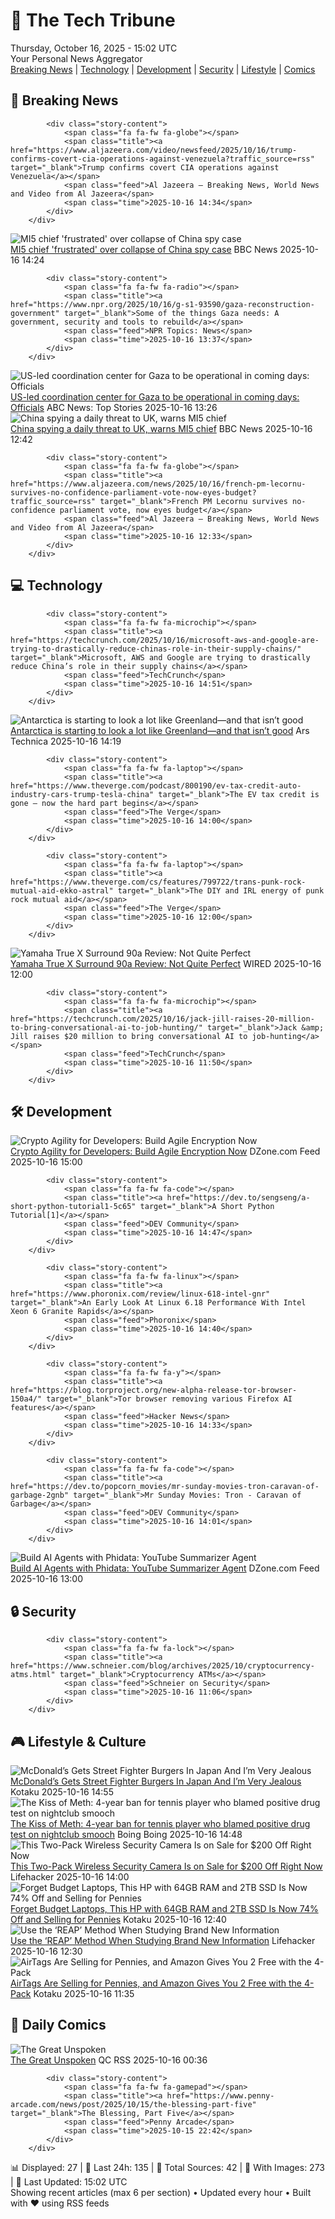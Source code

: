 <!-- Processing 54 RSS feeds at 2025-10-16 15:01:50 UTC -->
<!-- Processing: XKCD -->
<!-- Processing: Saturday Morning Breakfast Cereal -->
<!-- Processing: Dilbert -->
<!-- Processing: Cyanide & Happiness -->
<!-- Processing: Questionable Content -->
<!-- Processing: Girl Genius -->
<!-- Processing: BBC Breaking News -->
<!-- Processing: Al Jazeera Breaking News -->
<!-- Processing: NPR News -->
<!-- Processing: CBC News -->
<!-- Error processing https://rss.cbc.ca/lineup/topstories.xml: The read operation timed out -->
<!-- Processing: Reuters Top News -->
<!-- Processing: ABC News Breaking -->
<!-- Processing: NBC News Breaking -->
<!-- Processing: TechCrunch -->
<!-- Processing: Ars Technica -->
<!-- Processing: Slashdot -->
<!-- Processing: Hacker News -->
<!-- Processing: Dev.to -->
<!-- Processing: StackOverflow Blog -->
<!-- Processing: Phoronix Linux News -->
<!-- Processing: It's FOSS -->
<!-- Processing: OMG! Ubuntu -->
<!-- Processing: DistroWatch -->
<!-- Processing: Linux.com -->
<!-- Processing: Ubuntu Blog -->
<!-- Processing: GitHub Blog -->
<!-- Processing: GitLab Blog -->
<!-- Processing: InfoQ -->
<!-- Processing: DZone -->
<!-- Processing: Coding Horror -->
<!-- Processing: The Pragmatic Engineer -->
<!-- Processing: Lifehacker -->
<!-- Processing: Kotaku -->
<!-- Processing: Boing Boing -->
<!-- Processing: Krebs on Security -->
<!-- Generated 14 new posts out of 35 feeds processed -->
<div class="newspaper-header">
    <h1 class="newspaper-title">📰 The Tech Tribune</h1>
    <div class="newspaper-date">Thursday, October 16, 2025 - 15:02 UTC</div>
    <div class="newspaper-subtitle">Your Personal News Aggregator</div>
</div>

<div class="newspaper-nav">
    <a href="#breaking">Breaking News</a> |
    <a href="#tech">Technology</a> |
    <a href="#dev">Development</a> |
    <a href="#security">Security</a> |
    <a href="#lifestyle">Lifestyle</a> |
    <a href="#webcomics">Comics</a>
</div>

<div class="news-section breaking-news" id="breaking">
<h2 class="section-header">🚨 Breaking News</h2>
<div class="stories-container">
<div class="story">
            
            <div class="story-content">
                <span class="fa fa-fw fa-globe"></span>
                <span class="title"><a href="https://www.aljazeera.com/video/newsfeed/2025/10/16/trump-confirms-covert-cia-operations-against-venezuela?traffic_source=rss" target="_blank">Trump confirms covert CIA operations against Venezuela</a></span>
                <span class="feed">Al Jazeera – Breaking News, World News and Video from Al Jazeera</span>
                <span class="time">2025-10-16 14:34</span>
            </div>
        </div>
<div class="story">
            <img src="https://ichef.bbci.co.uk/ace/standard/240/cpsprodpb/23d5/live/72375070-aa62-11f0-aa13-0b0479f6f42a.jpg" alt="MI5 chief &#x27;frustrated&#x27; over collapse of China spy case" class="story-image" loading="lazy" onerror="this.style.display='none'">
            <div class="story-content">
                <span class="fa fa-fw fa-flag"></span>
                <span class="title"><a href="https://www.bbc.com/news/articles/c0ex172rxwzo?at_medium=RSS&at_campaign=rss" target="_blank">MI5 chief &#x27;frustrated&#x27; over collapse of China spy case</a></span>
                <span class="feed">BBC News</span>
                <span class="time">2025-10-16 14:24</span>
            </div>
        </div>
<div class="story">
            
            <div class="story-content">
                <span class="fa fa-fw fa-radio"></span>
                <span class="title"><a href="https://www.npr.org/2025/10/16/g-s1-93590/gaza-reconstruction-government" target="_blank">Some of the things Gaza needs: A government, security and tools to rebuild</a></span>
                <span class="feed">NPR Topics: News</span>
                <span class="time">2025-10-16 13:37</span>
            </div>
        </div>
<div class="story">
            <img src="https://s.abcnews.com/images/International/israel-gaza-1-ap-gmh-251016_1760619018597_hpMain_4x3t_384.jpg" alt="US-led coordination center for Gaza to be operational in coming days: Officials" class="story-image" loading="lazy" onerror="this.style.display='none'">
            <div class="story-content">
                <span class="fa fa-fw fa-tv"></span>
                <span class="title"><a href="https://abcnews.go.com/Politics/us-led-coordination-center-overseeing-gaza-rebuilding-operational/story?id=126577064" target="_blank">US-led coordination center for Gaza to be operational in coming days: Officials</a></span>
                <span class="feed">ABC News: Top Stories</span>
                <span class="time">2025-10-16 13:26</span>
            </div>
        </div>
<div class="story">
            <img src="https://ichef.bbci.co.uk/ace/standard/240/cpsprodpb/23d5/live/72375070-aa62-11f0-aa13-0b0479f6f42a.jpg" alt="China spying a daily threat to UK, warns MI5 chief" class="story-image" loading="lazy" onerror="this.style.display='none'">
            <div class="story-content">
                <span class="fa fa-fw fa-flag"></span>
                <span class="title"><a href="https://www.bbc.com/news/articles/c0ex172rxwzo?at_medium=RSS&at_campaign=rss" target="_blank">China spying a daily threat to UK, warns MI5 chief</a></span>
                <span class="feed">BBC News</span>
                <span class="time">2025-10-16 12:42</span>
            </div>
        </div>
<div class="story">
            
            <div class="story-content">
                <span class="fa fa-fw fa-globe"></span>
                <span class="title"><a href="https://www.aljazeera.com/news/2025/10/16/french-pm-lecornu-survives-no-confidence-parliament-vote-now-eyes-budget?traffic_source=rss" target="_blank">French PM Lecornu survives no-confidence parliament vote, now eyes budget</a></span>
                <span class="feed">Al Jazeera – Breaking News, World News and Video from Al Jazeera</span>
                <span class="time">2025-10-16 12:33</span>
            </div>
        </div>
</div>
</div>
<div class="news-section tech-news" id="tech">
<h2 class="section-header">💻 Technology</h2>
<div class="stories-container">
<div class="story">
            
            <div class="story-content">
                <span class="fa fa-fw fa-microchip"></span>
                <span class="title"><a href="https://techcrunch.com/2025/10/16/microsoft-aws-and-google-are-trying-to-drastically-reduce-chinas-role-in-their-supply-chains/" target="_blank">Microsoft, AWS and Google are trying to drastically reduce China’s role in their supply chains</a></span>
                <span class="feed">TechCrunch</span>
                <span class="time">2025-10-16 14:51</span>
            </div>
        </div>
<div class="story">
            <img src="https://cdn.arstechnica.net/wp-content/uploads/2025/10/shoesmith-500x500.jpg" alt="Antarctica is starting to look a lot like Greenland—and that isn’t good" class="story-image" loading="lazy" onerror="this.style.display='none'">
            <div class="story-content">
                <span class="fa fa-fw fa-cog"></span>
                <span class="title"><a href="https://arstechnica.com/science/2025/10/antarctica-is-starting-to-look-a-lot-like-greenland-and-that-isnt-good/" target="_blank">Antarctica is starting to look a lot like Greenland—and that isn’t good</a></span>
                <span class="feed">Ars Technica</span>
                <span class="time">2025-10-16 14:19</span>
            </div>
        </div>
<div class="story">
            
            <div class="story-content">
                <span class="fa fa-fw fa-laptop"></span>
                <span class="title"><a href="https://www.theverge.com/podcast/800190/ev-tax-credit-auto-industry-cars-trump-tesla-china" target="_blank">The EV tax credit is gone — now the hard part begins</a></span>
                <span class="feed">The Verge</span>
                <span class="time">2025-10-16 14:00</span>
            </div>
        </div>
<div class="story">
            
            <div class="story-content">
                <span class="fa fa-fw fa-laptop"></span>
                <span class="title"><a href="https://www.theverge.com/cs/features/799722/trans-punk-rock-mutual-aid-ekko-astral" target="_blank">The DIY and IRL energy of punk rock mutual aid</a></span>
                <span class="feed">The Verge</span>
                <span class="time">2025-10-16 12:00</span>
            </div>
        </div>
<div class="story">
            <img src="https://media.wired.com/photos/68f079360078f51b4f545f57/master/pass/Review-%20Yamaha%20True%20X%20Surround%2090a%20Dolby%20Atmos%20Soundbar%20System.png" alt="Yamaha True X Surround 90a Review: Not Quite Perfect" class="story-image" loading="lazy" onerror="this.style.display='none'">
            <div class="story-content">
                <span class="fa fa-fw fa-bolt"></span>
                <span class="title"><a href="https://www.wired.com/review/yamaha-true-x-surround-90a/" target="_blank">Yamaha True X Surround 90a Review: Not Quite Perfect</a></span>
                <span class="feed">WIRED</span>
                <span class="time">2025-10-16 12:00</span>
            </div>
        </div>
<div class="story">
            
            <div class="story-content">
                <span class="fa fa-fw fa-microchip"></span>
                <span class="title"><a href="https://techcrunch.com/2025/10/16/jack-jill-raises-20-million-to-bring-conversational-ai-to-job-hunting/" target="_blank">Jack &amp; Jill raises $20 million to bring conversational AI to job-hunting</a></span>
                <span class="feed">TechCrunch</span>
                <span class="time">2025-10-16 11:50</span>
            </div>
        </div>
</div>
</div>
<div class="news-section dev-news" id="dev">
<h2 class="section-header">🛠️ Development</h2>
<div class="stories-container">
<div class="story">
            <img src="https://dz2cdn1.dzone.com/thumbnail?fid=18701235&w=600" alt="Crypto Agility for Developers: Build Agile Encryption Now" class="story-image" loading="lazy" onerror="this.style.display='none'">
            <div class="story-content">
                <span class="fa fa-fw fa-newspaper"></span>
                <span class="title"><a href="https://dzone.com/articles/crypto-agility-for-developers" target="_blank">Crypto Agility for Developers: Build Agile Encryption Now</a></span>
                <span class="feed">DZone.com Feed</span>
                <span class="time">2025-10-16 15:00</span>
            </div>
        </div>
<div class="story">
            
            <div class="story-content">
                <span class="fa fa-fw fa-code"></span>
                <span class="title"><a href="https://dev.to/sengseng/a-short-python-tutorial1-5c65" target="_blank">A Short Python Tutorial[1]</a></span>
                <span class="feed">DEV Community</span>
                <span class="time">2025-10-16 14:47</span>
            </div>
        </div>
<div class="story">
            
            <div class="story-content">
                <span class="fa fa-fw fa-linux"></span>
                <span class="title"><a href="https://www.phoronix.com/review/linux-618-intel-gnr" target="_blank">An Early Look At Linux 6.18 Performance With Intel Xeon 6 Granite Rapids</a></span>
                <span class="feed">Phoronix</span>
                <span class="time">2025-10-16 14:40</span>
            </div>
        </div>
<div class="story">
            
            <div class="story-content">
                <span class="fa fa-fw fa-y"></span>
                <span class="title"><a href="https://blog.torproject.org/new-alpha-release-tor-browser-150a4/" target="_blank">Tor browser removing various Firefox AI features</a></span>
                <span class="feed">Hacker News</span>
                <span class="time">2025-10-16 14:33</span>
            </div>
        </div>
<div class="story">
            
            <div class="story-content">
                <span class="fa fa-fw fa-code"></span>
                <span class="title"><a href="https://dev.to/popcorn_movies/mr-sunday-movies-tron-caravan-of-garbage-2gnb" target="_blank">Mr Sunday Movies: Tron - Caravan of Garbage</a></span>
                <span class="feed">DEV Community</span>
                <span class="time">2025-10-16 14:01</span>
            </div>
        </div>
<div class="story">
            <img src="https://dz2cdn1.dzone.com/thumbnail?fid=18562396&w=600" alt="Build AI Agents with Phidata: YouTube Summarizer Agent" class="story-image" loading="lazy" onerror="this.style.display='none'">
            <div class="story-content">
                <span class="fa fa-fw fa-newspaper"></span>
                <span class="title"><a href="https://dzone.com/articles/getting-started-with-agentic-ai-build-your-first-a" target="_blank">Build AI Agents with Phidata: YouTube Summarizer Agent</a></span>
                <span class="feed">DZone.com Feed</span>
                <span class="time">2025-10-16 13:00</span>
            </div>
        </div>
</div>
</div>
<div class="news-section security-news" id="security">
<h2 class="section-header">🔒 Security</h2>
<div class="stories-container">
<div class="story">
            
            <div class="story-content">
                <span class="fa fa-fw fa-lock"></span>
                <span class="title"><a href="https://www.schneier.com/blog/archives/2025/10/cryptocurrency-atms.html" target="_blank">Cryptocurrency ATMs</a></span>
                <span class="feed">Schneier on Security</span>
                <span class="time">2025-10-16 11:06</span>
            </div>
        </div>
</div>
</div>
<div class="news-section lifestyle-news" id="lifestyle">
<h2 class="section-header">🎮 Lifestyle & Culture</h2>
<div class="stories-container">
<div class="story">
            <img src="https://kotaku.com/app/uploads/2025/10/Street-Fighter-Burger.jpg" alt="McDonald’s Gets Street Fighter Burgers In Japan And I’m Very Jealous" class="story-image" loading="lazy" onerror="this.style.display='none'">
            <div class="story-content">
                <span class="fa fa-fw fa-gamepad"></span>
                <span class="title"><a href="https://kotaku.com/mcdonalds-street-fighter-6-burgers-japan-2000636050" target="_blank">McDonald’s Gets Street Fighter Burgers In Japan And I’m Very Jealous</a></span>
                <span class="feed">Kotaku</span>
                <span class="time">2025-10-16 14:55</span>
            </div>
        </div>
<div class="story">
            <img src="https://i0.wp.com/boingboing.net/wp-content/uploads/2022/03/shutterstock_330257822-scaled.jpg?fit=2560%2C1707&amp;quality=60&amp;ssl=1" alt="The Kiss of Meth: 4-year ban for tennis player who blamed positive drug test on nightclub smooch" class="story-image" loading="lazy" onerror="this.style.display='none'">
            <div class="story-content">
                <span class="fa fa-fw fa-arrow-right"></span>
                <span class="title"><a href="https://boingboing.net/2025/10/16/the-kiss-of-meth-4-year-ban-for-tennis-player-who-blamed-positive-drug-test-on-nightclub-smooch.html" target="_blank">The Kiss of Meth: 4-year ban for tennis player who blamed positive drug test on nightclub smooch</a></span>
                <span class="feed">Boing Boing</span>
                <span class="time">2025-10-16 14:48</span>
            </div>
        </div>
<div class="story">
            <img src="https://lifehacker.com/imagery/articles/01K7NRKV7AAN2KDK9KCERA2XT1/hero-image.png" alt="This Two-Pack Wireless Security Camera Is on Sale for $200 Off Right Now" class="story-image" loading="lazy" onerror="this.style.display='none'">
            <div class="story-content">
                <span class="fa fa-fw fa-life-ring"></span>
                <span class="title"><a href="https://lifehacker.com/tech/arlo-pro-5s-2k-spotlight-camera-two-pack-sale?utm_medium=RSS" target="_blank">This Two-Pack Wireless Security Camera Is on Sale for $200 Off Right Now</a></span>
                <span class="feed">Lifehacker</span>
                <span class="time">2025-10-16 14:00</span>
            </div>
        </div>
<div class="story">
            <img src="https://kotaku.com/app/uploads/2025/10/hp-17-laptop-2tb-1280x853.jpg" alt="Forget Budget Laptops, This HP with 64GB RAM and 2TB SSD Is Now 74% Off and Selling for Pennies" class="story-image" loading="lazy" onerror="this.style.display='none'">
            <div class="story-content">
                <span class="fa fa-fw fa-gamepad"></span>
                <span class="title"><a href="https://kotaku.com/forget-budget-laptops-this-hp-with-64gb-ram-and-2tb-ssd-is-now-74-off-and-selling-for-pennies-2000635996" target="_blank">Forget Budget Laptops, This HP with 64GB RAM and 2TB SSD Is Now 74% Off and Selling for Pennies</a></span>
                <span class="feed">Kotaku</span>
                <span class="time">2025-10-16 12:40</span>
            </div>
        </div>
<div class="story">
            <img src="https://lifehacker.com/imagery/articles/01HF2HGGMS1MB2YBTSAHCJX6E8/hero-image.jpg" alt="Use the ‘REAP’ Method When Studying Brand New Information" class="story-image" loading="lazy" onerror="this.style.display='none'">
            <div class="story-content">
                <span class="fa fa-fw fa-life-ring"></span>
                <span class="title"><a href="https://lifehacker.com/use-reap-method-when-studying-new-material?utm_medium=RSS" target="_blank">Use the ‘REAP’ Method When Studying Brand New Information</a></span>
                <span class="feed">Lifehacker</span>
                <span class="time">2025-10-16 12:30</span>
            </div>
        </div>
<div class="story">
            <img src="https://kotaku.com/app/uploads/2025/09/airtag-4-pack-1280x853.jpg" alt="AirTags Are Selling for Pennies, and Amazon Gives You 2 Free with the 4-Pack" class="story-image" loading="lazy" onerror="this.style.display='none'">
            <div class="story-content">
                <span class="fa fa-fw fa-gamepad"></span>
                <span class="title"><a href="https://kotaku.com/airtags-are-selling-for-pennies-and-amazon-gives-you-2-free-with-the-4-pack-2000635985" target="_blank">AirTags Are Selling for Pennies, and Amazon Gives You 2 Free with the 4-Pack</a></span>
                <span class="feed">Kotaku</span>
                <span class="time">2025-10-16 11:35</span>
            </div>
        </div>
</div>
</div>
<div class="news-section webcomics-section" id="webcomics">
<h2 class="section-header">🎨 Daily Comics</h2>
<div class="stories-container">
<div class="story">
            <img src="http://www.questionablecontent.net/comics/5680.png" alt="The Great Unspoken" class="story-image" loading="lazy" onerror="this.style.display='none'">
            <div class="story-content">
                <span class="fa fa-fw fa-music"></span>
                <span class="title"><a href="http://questionablecontent.net/view.php?comic=5680" target="_blank">The Great Unspoken</a></span>
                <span class="feed">QC RSS</span>
                <span class="time">2025-10-16 00:36</span>
            </div>
        </div>
<div class="story">
            
            <div class="story-content">
                <span class="fa fa-fw fa-gamepad"></span>
                <span class="title"><a href="https://www.penny-arcade.com/news/post/2025/10/15/the-blessing-part-five" target="_blank">The Blessing, Part Five</a></span>
                <span class="feed">Penny Arcade</span>
                <span class="time">2025-10-15 22:42</span>
            </div>
        </div>
</div>
</div>

<div class="newspaper-footer">
    <div class="stats">
        📊 Displayed: 27 | 📅 Last 24h: 135 | 📡 Total Sources: 42 | 📸 With Images: 273 |
        🔄 Last Updated: 15:02 UTC
    </div>
    <div class="footer-note">
        Showing recent articles (max 6 per section) • Updated every hour • Built with ❤️ using RSS feeds
    </div>
</div>
